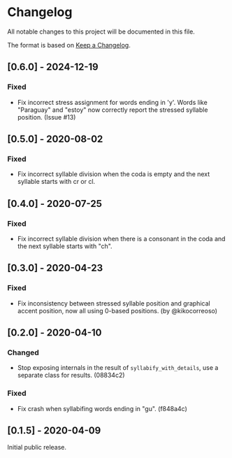 # Changelog

All notable changes to this project will be documented in this file.

The format is based on [Keep a Changelog](https://keepachangelog.com/en/1.0.0/).

## [0.6.0] - 2024-12-19
### Fixed
- Fix incorrect stress assignment for words ending in 'y'. Words like "Paraguay" and "estoy" now correctly report the stressed syllable position. (Issue #13)

## [0.5.0] - 2020-08-02
### Fixed
- Fix incorrect syllable division when the coda is empty and the next syllable starts with cr or cl.

## [0.4.0] - 2020-07-25
### Fixed
- Fix incorrect syllable division when there is a consonant in the coda and the next syllable starts with "ch".

## [0.3.0] - 2020-04-23
### Fixed
- Fix inconsistency between stressed syllable position and graphical accent position, now all using 0-based positions. (by @kikocorreoso)

## [0.2.0] - 2020-04-10
### Changed
- Stop exposing internals in the result of `syllabify_with_details`, use a separate class for results. (08834c2)

### Fixed
- Fix crash when syllabifing words ending in "gu". (f848a4c)

## [0.1.5] - 2020-04-09

Initial public release.
